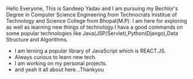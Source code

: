 Hello Everyone,
This is Sandeep Yadav and I am pursuing my Bechlor's Degree in Computer Science Engineering from Technocrats Inistitue of Technology and Science College from Bhopal(M.P).
I am here for exploring as well as learning new things of technology.I hava a good commands on some popular technologies like Java(JSP/Servlet),Python(Django),Data Structure and Algorithms.

- I am lerning a popular library of JavaScript which is REACT.JS.
- Always curious to learn new tech.
- I am working on my personal projects.
- and yeah it all about here...Thankyou

<!---
Sandeep1908/Sandeep1908 is a ✨ special ✨ repository because its `README.md` (this file) appears on your GitHub profile.
You can click the Preview link to take a look at your changes.
--->
